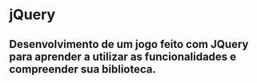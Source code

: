 # jQuery
## Desenvolvimento de um jogo feito com JQuery para aprender a utilizar as funcionalidades e compreender sua biblioteca. 
